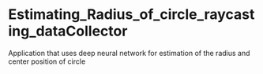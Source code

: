 # Estimating_Radius_of_circle_raycasting_dataCollector
 Application that uses deep neural network for estimation of the radius and center position of circle
